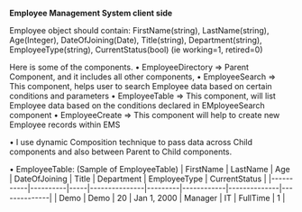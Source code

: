 **Employee Management System client side**


Employee object should contain:
FirstName(string), LastName(string), Age(Integer), DateOfJoining(Date), Title(string),
Department(string), EmployeeType(string), CurrentStatus(bool) (ie working=1, retired=0)


Here is some of the components. 
• EmployeeDirectory => Parent Component, and it includes all other components,
• EmployeeSearch => This component, helps user to search Employee data based on certain conditions
and parameters
• EmployeeTable => This component, will list Employee data based on the conditions declared in
EMployeeSearch component
• EmployeeCreate => This component will help to create new Employee records within EMS

• I use dynamic Composition technique to pass data across Child components and also between Parent to Child components.  

• EmployeeTable: (Sample of EmployeeTable)
| FirstName | LastName | Age | DateOfJoining | Title   | Department | EmployeeType | CurrentStatus |
|-----------|----------|-----|---------------|---------|------------|--------------|--------------|
| Demo      | Demo     | 20  | Jan 1, 2000   | Manager | IT         | FullTime     | 1            |
